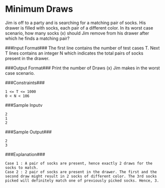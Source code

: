 Minimum Draws
=============
Jim is off to a party and is searching for a matching pair of socks. His drawer is filled with socks, each pair of a different color. In its worst case scenario, how many socks (x) should Jim remove from his drawer after which he finds a matching pair?

###Input Format###
The first line contains the number of test cases T.
Next T lines contains an integer N which indicates the total pairs of socks present in the drawer.

###Output Format###
Print the number of Draws (x) Jim makes in the worst case scenario.

###Constraints###

```
1 <= T <= 1000
0 < N < 106
```

###Sample Inputv

```
2
1
2
```

###Sample Output###

```
2
3
```

###Explanation###

```
Case 1 : A pair of socks are present, hence exactly 2 draws for the socks to match.
Case 2 : 2 pair of socks are present in the drawer. The first and the second draw might result in 2 socks of different color. The 3rd socks picked will definitely match one of previously picked socks. Hence, 3.
```